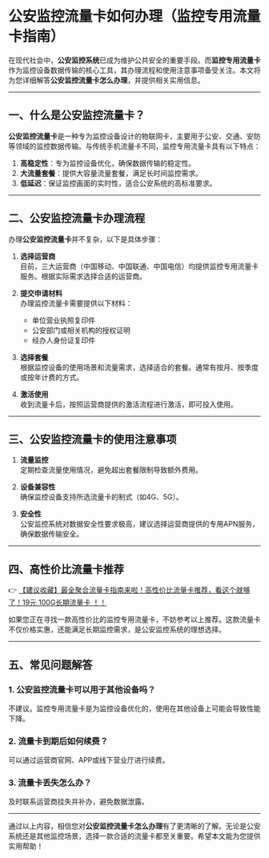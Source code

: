 # 公安监控流量卡如何办理（监控专用流量卡指南）

在现代社会中，**公安监控系统**已成为维护公共安全的重要手段。而**监控专用流量卡**作为监控设备数据传输的核心工具，其办理流程和使用注意事项备受关注。本文将为您详细解答**公安监控流量卡怎么办理**，并提供相关实用信息。

---

## 一、什么是公安监控流量卡？

**公安监控流量卡**是一种专为监控设备设计的物联网卡，主要用于公安、交通、安防等领域的监控数据传输。与传统手机流量卡不同，监控专用流量卡具有以下特点：

1. **高稳定性**：专为监控设备优化，确保数据传输的稳定性。
2. **大流量套餐**：提供大容量流量套餐，满足长时间监控需求。
3. **低延迟**：保证监控画面的实时性，适合公安系统的高标准要求。

---

## 二、公安监控流量卡办理流程

办理**公安监控流量卡**并不复杂，以下是具体步骤：

1. **选择运营商**  
   目前，三大运营商（中国移动、中国联通、中国电信）均提供监控专用流量卡服务。根据实际需求选择合适的运营商。

2. **提交申请材料**  
   办理监控流量卡需要提供以下材料：
   - 单位营业执照复印件
   - 公安部门或相关机构的授权证明
   - 经办人身份证复印件

3. **选择套餐**  
   根据监控设备的使用场景和流量需求，选择适合的套餐。通常有按月、按季度或按年计费的方式。

4. **激活使用**  
   收到流量卡后，按照运营商提供的激活流程进行激活，即可投入使用。

---

## 三、公安监控流量卡的使用注意事项

1. **流量监控**  
   定期检查流量使用情况，避免超出套餐限制导致额外费用。

2. **设备兼容性**  
   确保监控设备支持所选流量卡的制式（如4G、5G）。

3. **安全性**  
   公安监控系统对数据安全性要求极高，建议选择运营商提供的专用APN服务，确保数据传输安全。

---

## 四、高性价比流量卡推荐

👉 [【建议收藏】最全聚合流量卡指南来啦！高性价比流量卡推荐，看这个就够了！19元 100G长期流量卡 ！！](https://bit.ly/Liuliangka)

如果您正在寻找一款高性价比的监控专用流量卡，不妨参考以上推荐。这款流量卡不仅价格实惠，还能满足长期监控需求，是公安监控系统的理想选择。

---

## 五、常见问题解答

### 1. 公安监控流量卡可以用于其他设备吗？  
不建议。监控专用流量卡是为监控设备优化的，使用在其他设备上可能会导致性能下降。

### 2. 流量卡到期后如何续费？  
可以通过运营商官网、APP或线下营业厅进行续费。

### 3. 流量卡丢失怎么办？  
及时联系运营商挂失并补办，避免数据泄露。

---

通过以上内容，相信您对**公安监控流量卡怎么办理**有了更清晰的了解。无论是公安系统还是其他监控场景，选择一款合适的流量卡都至关重要。希望本文能为您提供实用帮助！